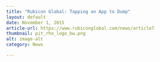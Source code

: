 ```yaml
---
title: "Rubicon Global: Tapping an App to Dump"
layout: default
date: November 1, 2015
article-url: https://www.rubiconglobal.com/news/article7
thumbnail: pit_rho_logo_bw.png
alt: image-alt
category: News

---
```

